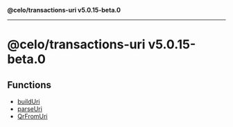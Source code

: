 **@celo/transactions-uri v5.0.15-beta.0**

***

# @celo/transactions-uri v5.0.15-beta.0

## Functions

- [buildUri](functions/buildUri.md)
- [parseUri](functions/parseUri.md)
- [QrFromUri](functions/QrFromUri.md)
